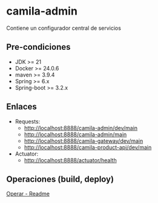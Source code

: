 # camila-admin

Contiene un configurador central de servicios

## Pre-condiciones

* JDK >= 21
* Docker >= 24.0.6
* maven >= 3.9.4
* Spring >= 6.x
* Spring-boot >= 3.2.x

## Enlaces

* Requests:
  * <http://localhost:8888/camila-admin/dev/main>
  * <http://localhost:8888/camila-admin/main>
  * <http://localhost:8888/camila-gateway/dev/main>
  * <http://localhost:8888/camila-product-api/dev/main>
* Actuator:
  * <http://localhost:8888/actuator/health>

## Operaciones (build, deploy)

[Operar - Readme](.operate/Readme.md)
